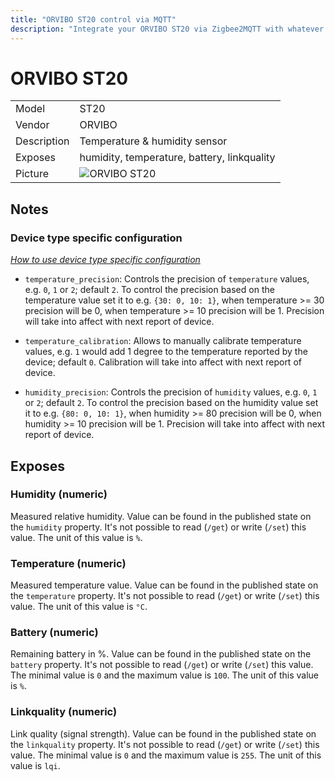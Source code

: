 ```yaml
---
title: "ORVIBO ST20 control via MQTT"
description: "Integrate your ORVIBO ST20 via Zigbee2MQTT with whatever smart home infrastructure you are using without the vendors bridge or gateway."
---
```


<!-- !!!! -->
<!-- ATTENTION: This file is auto-generated through docgen! -->
<!-- You can only edit the "## Notes"-Section. -->
<!-- !!!! -->

# ORVIBO ST20

|     |     |
|-----|-----|
| Model | ST20  |
| Vendor  | ORVIBO  |
| Description | Temperature & humidity sensor |
| Exposes | humidity, temperature, battery, linkquality |
| Picture | ![ORVIBO ST20](https://psi-4ward.github.io/zigbee2mqtt-docs/images/devices/ST20.jpg) |


## Notes

### Device type specific configuration
*[How to use device type specific configuration](../information/configuration.md)*

* `temperature_precision`: Controls the precision of `temperature` values,
e.g. `0`, `1` or `2`; default `2`.
To control the precision based on the temperature value set it to e.g. `{30: 0, 10: 1}`,
when temperature >= 30 precision will be 0, when temperature >= 10 precision will be 1. Precision will take into affect with next report of device.
* `temperature_calibration`: Allows to manually calibrate temperature values,
e.g. `1` would add 1 degree to the temperature reported by the device; default `0`. Calibration will take into affect with next report of device.


* `humidity_precision`: Controls the precision of `humidity` values, e.g. `0`, `1` or `2`; default `2`.
To control the precision based on the humidity value set it to e.g. `{80: 0, 10: 1}`,
when humidity >= 80 precision will be 0, when humidity >= 10 precision will be 1. Precision will take into affect with next report of device.



## Exposes

### Humidity (numeric)
Measured relative humidity.
Value can be found in the published state on the `humidity` property.
It's not possible to read (`/get`) or write (`/set`) this value.
The unit of this value is `%`.

### Temperature (numeric)
Measured temperature value.
Value can be found in the published state on the `temperature` property.
It's not possible to read (`/get`) or write (`/set`) this value.
The unit of this value is `°C`.

### Battery (numeric)
Remaining battery in %.
Value can be found in the published state on the `battery` property.
It's not possible to read (`/get`) or write (`/set`) this value.
The minimal value is `0` and the maximum value is `100`.
The unit of this value is `%`.

### Linkquality (numeric)
Link quality (signal strength).
Value can be found in the published state on the `linkquality` property.
It's not possible to read (`/get`) or write (`/set`) this value.
The minimal value is `0` and the maximum value is `255`.
The unit of this value is `lqi`.


